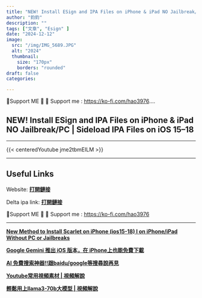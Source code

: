 ```yaml
---
title: "NEW! Install ESign and IPA Files on iPhone & iPad NO Jailbreak/PC | Sideload IPA Files on iOS 15–18"
author: "鈞鈞"
description: ""
tags: ["文章", "Esign" ]
date: "2024-12-12"
image:
  src: "/img/IMG_5689.JPG"
  alt: "2024"
  thumbnail:
    size: "170px"
    borders: "rounded"
draft: false
categories:

---
```


🤝Support ME 🤝
💸 Support me : https://ko-fi.com/hao3976....
<!--more-->

## **NEW! Install ESign and IPA Files on iPhone & iPad NO Jailbreak/PC | Sideload IPA Files on iOS 15–18**

---
{{< centeredYoutube jme2tbmEILM >}}


---

## **Useful Links**

Website:
**[打開鏈接](https://khoindvn.io.vn/)**

Delta ipa link:
**[打開鏈接](https://www.mediafire.com/file/t2e2km8qmvngi31/Roblox-delta+_2.652.762_1732575203.ipa/file)**

🤝Support ME 🤝
💸 Support me : https://ko-fi.com/hao3976

---

**[New Method to Install Scarlet on iPhone (ios15-18) I on iPhone/iPad Without PC or Jailbreaks](https://jiun8631.vercel.app/post/scarlet/)**

**[Google Gemini 推出 iOS 版本，在 iPhone上也能免費下載](https://jiun8631.vercel.app/post/gemini/)**

**[AI 免費搜索神器!!跟baidu/google等搜尋說再見](https://jiun8631.vercel.app/post/search/)**

**[Youtube常用視頻素材 | 視頻解說](https://jiun8631.vercel.app/post/shine_vidoe/)**

**[輕鬆用上llama3-70b大模型 | 視頻解說](https://jiun8631.vercel.app/post/llama3_vidoe/)**